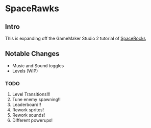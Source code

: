 # SpaceRawks

## Intro
This is expanding off the GameMaker Studio 2 tutorial of [SpaceRocks](https://www.youtube.com/watch?v=raGK_j1NVdE&list=PLhIbBGhnxj5JcbfoxS_CWTnImRL_wB_Wg)

## Notable Changes

* Music and Sound toggles
* Levels (WIP)

### TODO

1) Level Transitions!!!
2) Tune enemy spawning!!
3) Leaderboard!!
4) Rework sprites!
5) Rework sounds!
6) Different powerups!
